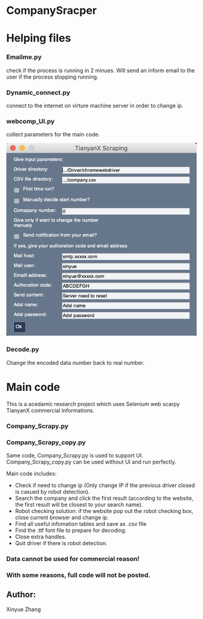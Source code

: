 # CompanySracper

# Helping files

### Emailme.py
 check if the process is running in 2 minues. Will send an inform email to the user if the process stopping running.
### Dynamic_connect.py
 connect to the internet on virture machine server in order to change ip.
### webcomp_UI.py
 collect parameters for the main code.
 
 ![UI](WX20200822-145351@2x.png)
 
### Decode.py
 Change the encoded data number back to real number.
 
# Main code
 This is a acedamic research project which uses Selenium web scarpy TianyanX commercial informations.
 
### Company_Scrapy.py
### Company_Scrapy_copy.py
Same code, Company_Scrapy.py is used to support UI. Company_Scrapy_copy.py can be used without UI and run perfectly.

 Main code includes:
 - Check if need to change ip (Only change IP if the previous driver closed is casued by robot detection).
 - Search the company and click the first result (according to the website, the first result will be closest to your search name).
 - Robot checking solution: if the website pop out the robot checking box, close current browser and change ip.
 - Find all useful infomation tables and save as .csv file
 - Find the .ttf font file to prepare for decoding.
 - Close extra handles.
 - Quit driver if there is robot detection.
 ### Data cannot be used for commercial reason!
 ### With some reasons, full code will not be posted.
 

 
 
 
## Author:
 Xinyue Zhang
